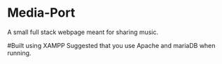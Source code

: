 # Media-Port
A small full stack webpage meant for sharing music.

#Built using XAMPP
Suggested that you use Apache and mariaDB when running. 
